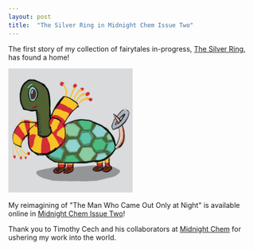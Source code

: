 ```yaml
---
layout: post
title:  "The Silver Ring in Midnight Chem Issue Two"
---
```

The first story of my collection of fairytales in-progress, [The Silver Ring](https://www.midnightchem.org/no-2/the-silver-ring), has found a home!

<img src="/images/silver_ring.jpeg" width="250em" alt="cartoon turtle wearing red and yellow scarf" />

My reimagining of "The Man Who Came Out Only at Night" is available online in [Midnight Chem Issue Two](https://www.midnightchem.org/no-2)! 

Thank you to Timothy Cech and his collaborators at [Midnight Chem](https://www.midnightchem.org/) for ushering my work into the world.

